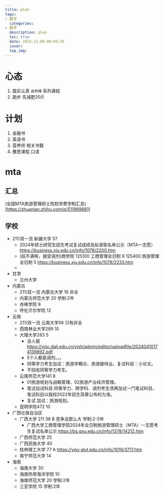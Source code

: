 ```yaml
---
title: plan
tags:
- 数学
  categories:
- 数学
  description: plan
  toc: true
  date: 2023-11-09 00:05:35
  cover: 
  top_img: 
---
```


# 心态
1. 踏实认真 `自然禅` 系列课程
2. 跑步 先减肥20斤


# 计划
1. 金融书
2. 英语书
3. 营养师 相关书籍
4. 雅思课程 口语


# mta
## 汇总
(全国MTA旅游管理硕士院校学费学制汇总)[https://zhuanlan.zhihu.com/p/511969681]
## 学校
- 211/双一流 新疆大学 57
  - 2024年硕士研究生招生考试复试成绩及拟录取名单公示（MTA一志愿）https://business.xju.edu.cn/info/1078/2200.htm
  - (招不满啊，接受调剂)商学院 125100 工商管理全日制 9 125400 旅游管理全日制 5 https://business.xju.edu.cn/info/1078/2233.htm
  - 
- 甘肃
  - 兰州大学 
- 内蒙古
  - 211/双一流 内蒙古大学  16 非全
  - 内蒙古师范大学 20  学制:2年 
  - 赤峰学院 8
  - 呼伦贝尔学院 12
- 云南
  - 211/双一流 云南大学56 只有非全
  - 西南林业大学289 10
  - 大理大学283 5 
    - 没人报 https://yjsc.dali.edu.cn/yjsh/admin/editor/uploadfile/20240410174139892.pdf
    - 5个人都是调剂。。。
    - 同等学力考生加试：旅游学概论、旅游接待业。复试科目：小论文。
    - 不招收同等学力考生。
  - 云南师范大学141 8
    - 01旅游规划与战略管理、02旅游产业经济管理。
    - 笔试加试科目 同等学力、跨学科、调剂考生须再加试一门笔试科目。笔试科目以我校2022年招生简章公布的为准。
    - 复试 加试：旅游规划。
  - 昆明学院472 10 
- 广西壮族自治区
  - 广西大学 211 38 B 竞争没那么大 学制:2-5年
    - 广西大学工商管理学院2024年全日制旅游管理硕士（MTA）一志愿考生复试名单公示 https://bs.gxu.edu.cn/info/1378/14212.htm
  - 广西师范大学 25 
  - 广西民族大学 40
  - 桂林理工大学 77 A https://yjsy.glut.edu.cn/info/1019/3717.htm
  - 南宁师范大学 14
- 海南
  - 海南大学 30
  - 海南热带海洋学院 10
  - 海南师范大学 20 学制:2年
  - 三亚学院 15 学制:2年
